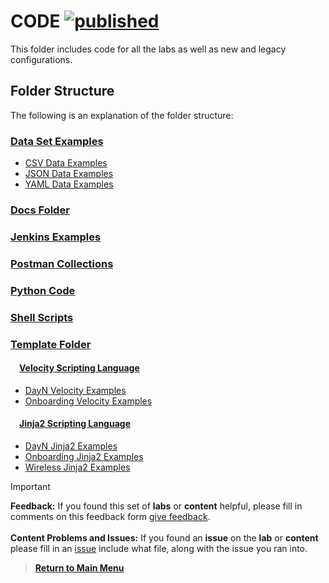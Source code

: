 # CODE [![published](https://static.production.devnetcloud.com/codeexchange/assets/images/devnet-published.svg)](https://developer.cisco.com/codeexchange/github/repo/kebaldwi/DNAC-TEMPLATES)

This folder includes code for all the labs as well as new and legacy configurations.

## Folder Structure

The following is an explanation of the folder structure:

### [Data Set Examples](./DATA/)

  * [CSV Data Examples](./DATA/CSV/)
  * [JSON Data Examples](./DATA/JSON/)
  * [YAML Data Examples](./DATA/YAML/)

### [Docs Folder](./DOCS/)

### [Jenkins Examples](./JENKINS/)

### [Postman Collections](./POSTMAN/)

### [Python Code](./PYTHON/)

### [Shell Scripts](./SHELL/)

### [Template Folder](./TEMPLATES/)

#### &emsp;[Velocity Scripting Language](./TEMPLATES/VELOCITY/)

  * [DayN Velocity Examples](../CODE/TEMPLATES/VELOCITY/DAYN/)
  * [Onboarding Velocity Examples](../CODE/TEMPLATES/VELOCITY/ONBOARDING/)

#### &emsp;[Jinja2 Scripting Language](./TEMPLATES/JINJA2/)

  * [DayN Jinja2 Examples](../CODE/TEMPLATES/JINJA2/DAYN/)
  * [Onboarding Jinja2 Examples](../CODE/TEMPLATES/JINJA2/ONBOARDING/)
  * [Wireless Jinja2 Examples](../CODE/TEMPLATES/JINJA2/WIRELESS/)

> [!IMPORTANT]
> **Feedback:** If you found this set of **labs** or **content** helpful, please fill in comments on this feedback form [give feedback](https://github.com/kebaldwi/DNAC-TEMPLATES/discussions/new?category=feedback-and-ideas).</br></br>
**Content Problems and Issues:** If you found an **issue** on the **lab** or **content** please fill in an [issue](https://github.com/kebaldwi/DNAC-TEMPLATES/issues/new) include what file, along with the issue you ran into. 

> [**Return to Main Menu**](./README.md)

